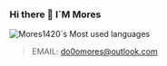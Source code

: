 ### Hi there 👋 I`M Mores

<!--
**mores1420/mores1420** is a ✨ _special_ ✨ repository because its `README.md` (this file) appears on your GitHub profile.

Here are some ideas to get you started:

- 🔭 I’m currently working on ...
- 🌱 I’m currently learning ...
- 👯 I’m looking to collaborate on ...
- 🤔 I’m looking for help with ...
- 💬 Ask me about ...
- 📫 How to reach me: ...
- 😄 Pronouns: ...
- ⚡ Fun fact: ...
-->
![Mores1420`s Most used languages](https://github-readme-stats.vercel.app/api/top-langs?username=mores1420&layout=compact&hide_border=true&langs_count=10)
> EMAIL: do0omores@outlook.com
